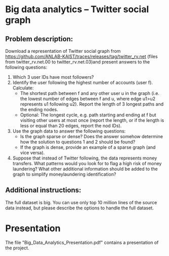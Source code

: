 # Big data analytics – Twitter social graph

## Problem description:

Download a representation of Twitter social graph from https://github.com/ANLAB-KAIST/traces/releases/tag/twitter_rv.net (files from twitter_rv.net.00 to twitter_rv.net.03)and present answers to the following questions:
1. Which 3 user IDs have most followers?
2. Identify the user following the highest number of accounts (user f). 
   Calculate:
   - The shortest path between f and any other user u in the graph (i.e. the lowest number
   of edges between f and u, where edge u1­>u2 represents u1 following u2). Report the
   length of 3 longest paths and the ending nodes.
   - Optional: The longest cycle, e.g. path starting and ending at f but visiting other users
               at most once (report the length, or if the length is less or equal than 20 edges, report
               the nod IDs).
3. Use the graph data to answer the following questions:
   - Is the graph sparse or dense? Does the answer somehow determine how the solution
     to questions 1 and 2 should be found?
   - If the graph is dense, provide an example of a sparse graph (and vice versa).
4. Suppose that instead of Twitter following, the data represents money transfers. What
patterns would you look for to flag a high risk of money laundering? What other additional
information should be added to the graph to simplify money­laundering identification?

## Additional instructions:
The full dataset is big. You can use only top 10 million lines of the source data instead, but
please describe the options to handle the full dataset.

# Presentation
The file "Big_Data_Analytics_Presentation.pdf" contains a presentation of the project.